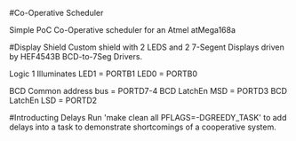 #Co-Operative Scheduler

Simple PoC Co-Operative scheduler for an Atmel atMega168a


#Display Shield
Custom shield with 2 LEDS and 2 7-Segent Displays driven by HEF4543B BCD-to-7Seg Drivers.

Logic 1 Illuminates
LED1 = PORTB1
LED0 = PORTB0

BCD Common address bus = PORTD7-4
BCD LatchEn MSD = PORTD3
BCD LatchEn LSD = PORTD2

#Introducting Delays
Run 'make clean all PFLAGS=-DGREEDY_TASK' to add delays into a task to demonstrate shortcomings of a cooperative system.
